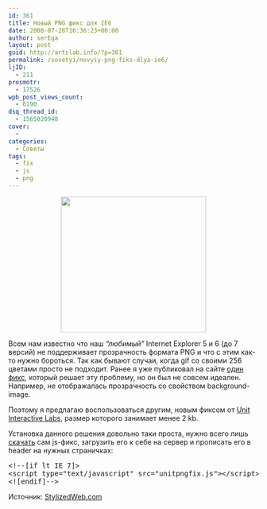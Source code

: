 ```yaml
---
id: 361
title: Новый PNG фикс для IE6
date: 2008-07-28T16:36:23+00:00
author: serEga
layout: post
guid: http://artslab.info/?p=361
permalink: /sovetyi/novyiy-png-fiks-dlya-ie6/
ljID:
  - 211
prosmotr:
  - 17526
wpb_post_views_count:
  - 6190
dsq_thread_id:
  - 1565020948
cover:
  - 
categories:
  - Советы
tags:
  - fix
  - js
  - png
---
```

<center>
  <a href="http://artslab.info/wp-content/uploads/png_fix_for_internet_explorer.jpg"><img src="http://artslab.info/wp-content/uploads/png_fix_for_internet_explorer.jpg" alt="" title="png_fix_for_internet_explorer" width="292" height="273" class="alignnone size-full wp-image-832" /></a>
</center>


  
Всем нам известно что наш _&#8220;любимый&#8221;_ Internet Explorer 5 и 6 (до 7 версий) не поддерживает прозрачность формата PNG и что с этим как-то нужно бороться. Так как бывают случаи, когда gif со своими 256 цветами просто не подходит. Ранее я уже публиковал на сайте <a href="http://artslab.info/?p=58#comments" target="_blank">один фикс</a>, который решает эту проблему, но он был не совсем идеален. Например, не отображалась прозрачность со свойством background-image.

Поэтому я предлагаю воспользоваться другим, новым фиксом от [Unit Interactive Labs](http://labs.unitinteractive.com/index.php), размер которого занимает менее 2 kb.

Установка данного решения довольно таки проста, нужно всего лишь <a href="http://labs.unitinteractive.com/unitpngfix.php" target="_blank">скачать</a> сам js-фикс, загрузить его к себе на сервер и прописать его в header на нужных страничках:

<pre lang="html">&lt;!--[if lt IE 7]&gt;
&lt;script type="text/javascript" src="unitpngfix.js"&gt;&lt;/script&gt;
&lt;![endif]--&gt;</pre>

Источник: <a href="http://stylizedweb.com/2008/07/27/a-brand-new-png-fix-for-ie6/" target="_blank">StylizedWeb.com</a>